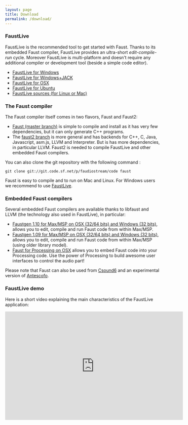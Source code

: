 ```yaml
---
layout: page
title: Download
permalink: /download/
---
```



### FaustLive ###
FaustLive is the recommended tool to get started with Faust. Thanks to its embedded Faust compiler, FaustLive provides an ultra-short _edit-compile-run_ cycle. Moreover FaustLive is multi-platform and doesn't require any additional compiler or development tool (beside a simple code editor).

+ [FaustLive for Windows](https://sourceforge.net/projects/faudiostream/files/FaustLive-Windows-2.44.rar/download)
+ [FaustLive for Windows+JACK](https://sourceforge.net/projects/faudiostream/files/FaustLive-Windows-Jack-2.44.rar/download)
+ [FaustLive for OSX](https://sourceforge.net/projects/faudiostream/files/FaustLive-OSX-2.44.dmg/download)
+ [FaustLive for Ubuntu](http://sourceforge.net/projects/faudiostream/files/FaustLive-ubuntu-x86_64-2.43.zip/download)
+ [FaustLive sources (for Linux or Mac)](https://sourceforge.net/projects/faudiostream/files/FaustLive-sources-2.41.tgz/download)


### The Faust compiler ###
The Faust compiler itself comes in two flavors, Faust and Faust2:

+ [Faust (master branch)](https://sourceforge.net/projects/faudiostream/files/faust-0.9.80.tgz/download) is simple to compile and install as it has very few dependencies, but it can only generate C++ programs.
+ The [faust2 branch](https://sourceforge.net/projects/faudiostream/files/faust-2.0.a49.tgz/download) is more general and has backends for C++, C, Java, Javascript, asm.js, LLVM and Interpreter. But is has more dependencies, in particular LLVM. Faust2 is needed to compile FaustLive and other embedded Faust compilers.

You can also clone the git repository with the following command :

	git clone git://git.code.sf.net/p/faudiostream/code faust

Faust is easy to compile and to run on Mac and Linux. For Windows users we recommend to use [FaustLive](https://sourceforge.net/projects/faudiostream/files/FaustLive-Windows-Jack-2.30.zip/download).

### Embedded Faust compilers ###
Several embedded Faust compilers are available thanks to libfaust and LLVM (the technology also used in FaustLive), in particular:

+ [Faustgen 1.10 for Max/MSP on OSX (32/64 bits) and Windows (32 bits)](https://sourceforge.net/projects/faudiostream/files/faustgen-1.10.zip/download), allows you to edit, compile and run Faust code from within Max/MSP.
+ [Faustgen 1.09 for Max/MSP on OSX (32/64 bits) and Windows (32 bits)](https://sourceforge.net/projects/faudiostream/files/faustgen-1.09.zip/download), allows you to edit, compile and run Faust code from within Max/MSP (using older library model).
+ [Faust for Processing on OSX](https://sourceforge.net/projects/faudiostream/files/faustProcessing.zip/download) allows you to embed Faust code into your Processing code. Use the power of Processing to build awesome user interfaces to control the audio part!  

Please note that Faust can also be used from [Csound6](http://www.youtube.com/watch?v=y8Hjl_LHHU4) and an experimental version of [Antescofo](https://www.youtube.com/watch?v=HFTw387rJto).

### FaustLive demo ###

Here is a short video explaining the main characteristics of the FaustLive application:

<iframe align="center" id="ytplayer" type="text/html" width="576" height="351" src="http://www.youtube.com/embed/8ZUD2c5D-PU" frameborder="0" />
